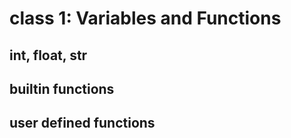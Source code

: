 # class 1: Variables and Functions
## int, float, str
## builtin functions
## user defined functions
